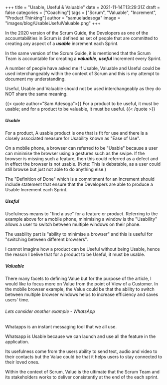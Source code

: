 +++
title = "Usable, Useful & Valuable"
date =  2021-11-14T13:29:31Z
draft = false
categories = ["Coaching"]
tags = ["Scrum", "Valuable", "Increment", "Product Thinking"]
author = "samueladesoga"
image = "images/blog/UsableUsefulValuable.png"
+++

In the 2020 version of the Scrum Guide, the Developers as one of the accountabilities in Scrum is defined as set of people that are committed to creating any aspect of a ***usable*** increment each Sprint. 

In the same version of the Scrum Guide, it is mentioned that the Scrum Team is accountable for creating a ***valuable***, ***useful*** Increment every Sprint.


A number of people have asked me if Usable, Valuable and Useful could be used interchangeably within the context of Scrum and this is my attempt to document my understanding.

Useful, Usable and Valuable should not be used interchangeably as they do NOT share the same meaning.

{{< quote author="Sam Adesoga">}}
For a product to be useful, it must be usable; and for a product to be valuable, it must be useful.
{{< /quote >}}


##### Usable
For a product, A usable product is one that is fit for use and there is a closely associated measure for Usability known as "Ease of Use".

On a mobile phone, a browser can referred to be "Usable" because a user can minimise the browser using a gestures such as the swipe. If the browser is missing such a feature, then this could referred as a defect and in effect the browser is not usable. (Note: This is debatable, as a user could still browse but just not able to do anything else.)

The "Definition of Done" which is a commitment for an Increment should include statement that ensure that the Developers are able to produce a Usable Increment each Sprint. 

##### Useful

Usefulness means to "find a use" for a feature or product. Referring to the example above for a mobile phone, minimising a window is the "Usability" allows a user to switch between multiple 
windows on their phone. 

The usability part is "ability to minimise a browser" and this is useful for "switching between different browsers".

I cannot imagine how a product can be Useful without being Usable, hence the reason I belive that for a product to be Useful, it must be usable.

##### Valuable

There many facets to defining Value but for the purpose of the article, I would like to focus more on Value from the point of View of a Customer. In the mobile browser example, the Value could be that the ability to switch between multiple browser windows helps to increase efficiency and saves users' time.

###### Lets consider another example - WhatsApp

Whatapps is an instant messaging tool that we all use.

Whatsapp is Usable because we can launch and use all the feature in the application.

Its usefulness come from the users ability to send text, audio and video to their contacts but the Value could be that it helps users to stay connected to their loved ones.

Within the context of Scrum, Value is the ultimate that the Scrum Team and its stakeholders works to deliver consistently at the end of the each sprint. 
